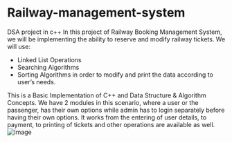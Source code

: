 # Railway-management-system
DSA project in c++
In this project of Railway Booking Management System, we will be 
implementing the ability to reserve and modify railway tickets.
We will 
use:
- Linked List Operations 
- Searching Algorithms
- Sorting Algorithms
in order to modify 
and print the data according to user’s needs. 

This is a Basic Implementation of C++ and Data Structure & Algorithm Concepts.
We have 2 
modules in this scenario, where a user or the passenger, has their own 
options while admin has to login separately before having their own 
options. It works from the entering of user details, to payment, to 
printing of tickets and other operations are available as well.
![image](https://github.com/user-attachments/assets/17a67667-50e3-4366-b237-5f13550bf031)
